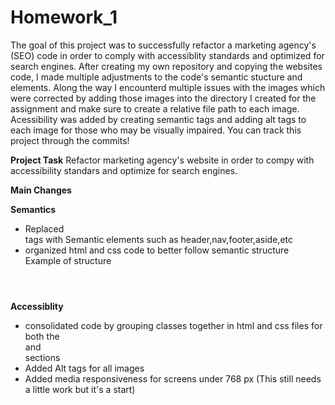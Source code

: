 # Homework_1
The goal of this project was to successfully refactor a marketing agency's (SEO) code in order to comply with accessiblity standards and optimized for search engines.
After creating my own repository and copying the websites code, I made multiple adjustments to the code's semantic stucture and elements. Along the way I encounterd
multiple issues with the images which were corrected by adding those images into the directory I created for the assignment and make sure to create a relative file path to each image. 
Acessibility was added by creating semantic tags and adding alt tags to each image for those who may be visually impaired. You can track this project through the commits!

**Project Task**
Refactor marketing agency's website in order to compy with accessibility standars and optimize for search engines.

**Main Changes**
  
  **Semantics**
  - Replaced <div> tags with Semantic elements such as header,nav,footer,aside,etc
  - organized html and css code to better follow semantic structure
      Example of structure
        <header> 
        <main> 
        <article> 
        <section> 
        <aside> 
        <footer> 
      
  **Accessiblity**
  - consolidated code by grouping classes together in html and css files for both the <main> and <aside> sections
  - Added Alt tags for all images
  - Added media responsiveness for screens under 768 px (This still needs a little work but it's a start)
  
